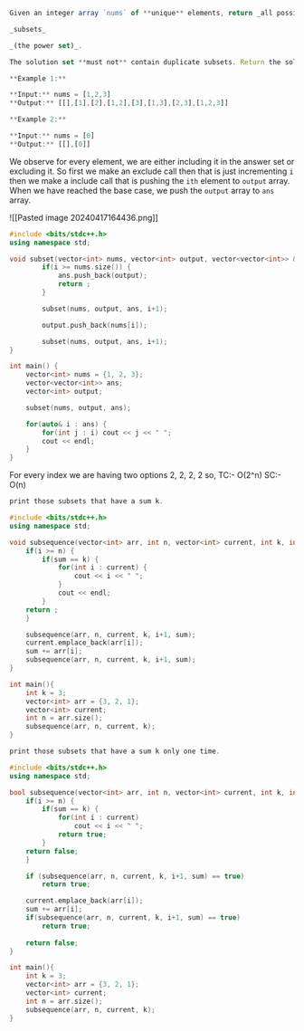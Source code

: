 ```js
Given an integer array `nums` of **unique** elements, return _all possible_

_subsets_

_(the power set)_.

The solution set **must not** contain duplicate subsets. Return the solution in **any order**.

**Example 1:**

**Input:** nums = [1,2,3]
**Output:** [[],[1],[2],[1,2],[3],[1,3],[2,3],[1,2,3]]

**Example 2:**

**Input:** nums = [0]
**Output:** [[],[0]]
```

We observe for every element, we are either including it in the answer set or excluding it. So first we make an exclude call then that is just incrementing `i` then we make a include call that is pushing the `ith` element to `output` array. When we have reached the base case, we push the `output` array to `ans` array.

![[Pasted image 20240417164436.png]]
```cpp
#include <bits/stdc++.h>
using namespace std;

void subset(vector<int> nums, vector<int> output, vector<vector<int>> &ans, int i = 0) {
        if(i >= nums.size()) {
            ans.push_back(output);
            return ;
        }

        subset(nums, output, ans, i+1);

        output.push_back(nums[i]);

        subset(nums, output, ans, i+1);
}

int main() {
	vector<int> nums = {1, 2, 3};
	vector<vector<int>> ans;
    vector<int> output;

    subset(nums, output, ans);

	for(auto& i : ans) {
		for(int j : i) cout << j << " ";
	    cout << endl;
	}
}
```
For every index we are having two options 2, 2, 2, 2 so,
TC:- O(2^n)
SC:- O(n)

```js
print those subsets that have a sum k.
```

```cpp
#include <bits/stdc++.h> 
using namespace std;

void subsequence(vector<int> arr, int n, vector<int> current, int k, int i = 0, int sum = 0) {
    if(i >= n) {
        if(sum == k) {
            for(int i : current) {
                cout << i << " ";
            }
            cout << endl;
        }
    return ;
    }

    subsequence(arr, n, current, k, i+1, sum);
    current.emplace_back(arr[i]);
    sum += arr[i];
    subsequence(arr, n, current, k, i+1, sum);
}

int main(){
    int k = 3;
    vector<int> arr = {3, 2, 1};
    vector<int> current;
    int n = arr.size();
    subsequence(arr, n, current, k);
}
```

```js
print those subsets that have a sum k only one time.
```

```cpp
#include <bits/stdc++.h> 
using namespace std;

bool subsequence(vector<int> arr, int n, vector<int> current, int k, int i = 0, int sum = 0) {
    if(i >= n) {
        if(sum == k) {
            for(int i : current)
                cout << i << " ";
            return true;
        }
    return false;
    }

    if (subsequence(arr, n, current, k, i+1, sum) == true)
        return true;

    current.emplace_back(arr[i]);
    sum += arr[i];
    if(subsequence(arr, n, current, k, i+1, sum) == true)
        return true;
    
    return false;
}

int main(){
    int k = 3;
    vector<int> arr = {3, 2, 1};
    vector<int> current;
    int n = arr.size();
    subsequence(arr, n, current, k);
}
```